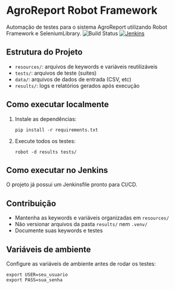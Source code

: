 # AgroReport Robot Framework

Automação de testes para o sistema AgroReport utilizando Robot Framework e SeleniumLibrary.
![Build Status](https://img.shields.io/badge/build-passing-brightgreen) [![Jenkins](https://img.shields.io/jenkins/build?jobUrl=https://SEU_JENKINS/job/SEU_JOB/)](https://SEU_JENKINS/job/SEU_JOB/)

## Estrutura do Projeto

- `resources/`: arquivos de keywords e variáveis reutilizáveis
- `tests/`: arquivos de teste (suites)
- `data/`: arquivos de dados de entrada (CSV, etc)
- `results/`: logs e relatórios gerados após execução

## Como executar localmente

1. Instale as dependências:
    ```
    pip install -r requirements.txt
    ```

2. Execute todos os testes:
    ```
    robot -d results tests/
    ```

## Como executar no Jenkins

O projeto já possui um Jenkinsfile pronto para CI/CD.

## Contribuição

- Mantenha as keywords e variáveis organizadas em `resources/`
- Não versionar arquivos da pasta `results/` nem `.venv/`
- Documente suas keywords e testes

## Variáveis de ambiente

Configure as variáveis de ambiente antes de rodar os testes:

```
export USER=seu_usuario
export PASS=sua_senha
```
